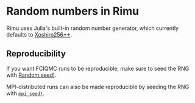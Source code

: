 # Random numbers in Rimu

Rimu uses Julia's built-in random number generator, which currently defaults to
[Xoshiro256++](https://docs.julialang.org/en/v1/stdlib/Random/#Random.Xoshiro).

## Reproducibility

If you want FCIQMC runs to be reproducible, make sure to seed the RNG with
[Random.seed!](https://docs.julialang.org/en/v1/stdlib/Random/#Random.seed!).

MPI-distributed runs can also be made reproducible by seeding the RNG with
[`mpi_seed!`](@ref).
